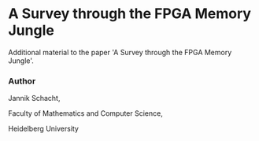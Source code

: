 # A Survey through the FPGA Memory Jungle
Additional material to the paper 'A Survey through the FPGA Memory Jungle'.

### Author
Jannik Schacht,

Faculty of Mathematics and Computer Science,

Heidelberg University
